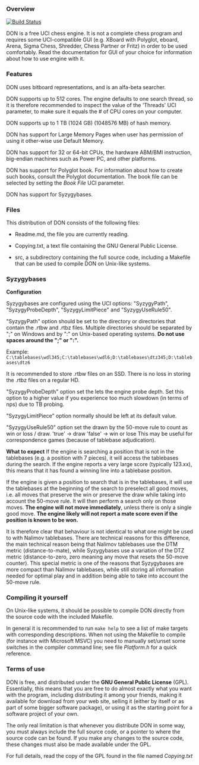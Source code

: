### Overview

[![Build Status](https://www.donchess.net)](https://www.donchess.net)

DON is a free UCI chess engine. It is not a complete chess program
and requires some UCI-compatible GUI (e.g. XBoard with Polyglot,
eboard, Arena, Sigma Chess, Shredder, Chess Partner or Fritz)
in order to be used comfortably. Read the documentation for GUI
of your choice for information about how to use engine with it.

### Features

DON uses bitboard representations, and is an alfa-beta searcher.

DON supports up to 512 cores. The engine defaults to one search thread,
so it is therefore recommended to inspect the value of the 'Threads'
UCI parameter, to make sure it equals the # of CPU cores on your computer.

DON supports up to 1 TB (1024 GB) (1048576 MB) of hash memory.

DON has support for Large Memory Pages when user has permission of using it
other-wise use Default Memory.

DON has support for 32 or 64-bit CPUs, the hardware ABM/BMI instruction,
big-endian machines such as Power PC, and other platforms.

DON has support for Polyglot book.
For information about how to create such books, consult the Polyglot documentation.
The book file can be selected by setting the *Book File* UCI parameter.

DON has support for Syzygybases.

### Files

This distribution of DON consists of the following files:

  * Readme.md, the file you are currently reading.

  * Copying.txt, a text file containing the GNU General Public License.

  * src, a subdirectory containing the full source code, including a Makefile
    that can be used to compile DON on Unix-like systems.

### Syzygybases

**Configuration**

Syzygybases are configured using the UCI options:
"SyzygyPath", "SyzygyProbeDepth", "SyzygyLimitPiece" and "SyzygyUseRule50".

"SyzygyPath" option should be set to the directory or directories that contain
the .rtbw and .rtbz files. Multiple directories should be separated by
";" on Windows and by ":" on Unix-based operating systems.
**Do not use spaces around the ";" or ":".**

Example: `C:\tablebases\wdl345;C:\tablebases\wdl6;D:\tablebases\dtz345;D:\tablebases\dtz6`

It is recommended to store .rtbw files on an SSD. There is no loss in
storing the .rtbz files on a regular HD.

"SyzygyProbeDepth" option set the lets the engine probe depth.
Set this option to a higher value if you experience too much
slowdown (in terms of nps) due to TB probing.

"SyzygyLimitPiece" option normally should be left at its default value.

"SyzygyUseRule50" option set the drawn by the 50-move rule to count as win or loss / draw.
'true' -> draw
'false' -> win or lose
This may be useful for correspondence games (because of tablebase adjudication).

**What to expect**
If the engine is searching a position that is not in the tablebases (e.g.
a position with 7 pieces), it will access the tablebases during the search.
If the engine reports a very large score (typically 123.xx), this means
that it has found a winning line into a tablebase position.

If the engine is given a position to search that is in the tablebases, it
will use the tablebases at the beginning of the search to preselect all
good moves, i.e. all moves that preserve the win or preserve the draw while
taking into account the 50-move rule.
It will then perform a search only on those moves. **The engine will not move
immediately**, unless there is only a single good move. **The engine likely
will not report a mate score even if the position is known to be won.**

It is therefore clear that behaviour is not identical to what one might
be used to with Nalimov tablebases. There are technical reasons for this
difference, the main technical reason being that Nalimov tablebases use the
DTM metric (distance-to-mate), while Syzygybases use a variation of the
DTZ metric (distance-to-zero, zero meaning any move that resets the 50-move
counter). This special metric is one of the reasons that Syzygybases are
more compact than Nalimov tablebases, while still storing all information
needed for optimal play and in addition being able to take into account
the 50-move rule.

### Compiling it yourself

On Unix-like systems, it should be possible to compile DON
directly from the source code with the included Makefile.

In general it is recommended to run `make help` to see a list of make
targets with corresponding descriptions. When not using the Makefile to
compile (for instance with Microsoft MSVC) you need to manually
set/unset some switches in the compiler command line;
see file *Platform.h* for a quick reference.


### Terms of use

DON is free, and distributed under the **GNU General Public License** (GPL).
Essentially, this means that you are free to do almost exactly what
you want with the program, including distributing it among your friends,
making it available for download from your web site, selling it
(either by itself or as part of some bigger software package), or
using it as the starting point for a software project of your own.

The only real limitation is that whenever you distribute DON in some way,
you must always include the full source code, or a pointer to where the
source code can be found. If you make any changes to the source code,
these changes must also be made available under the GPL.

For full details, read the copy of the GPL found in the file named *Copying.txt*
